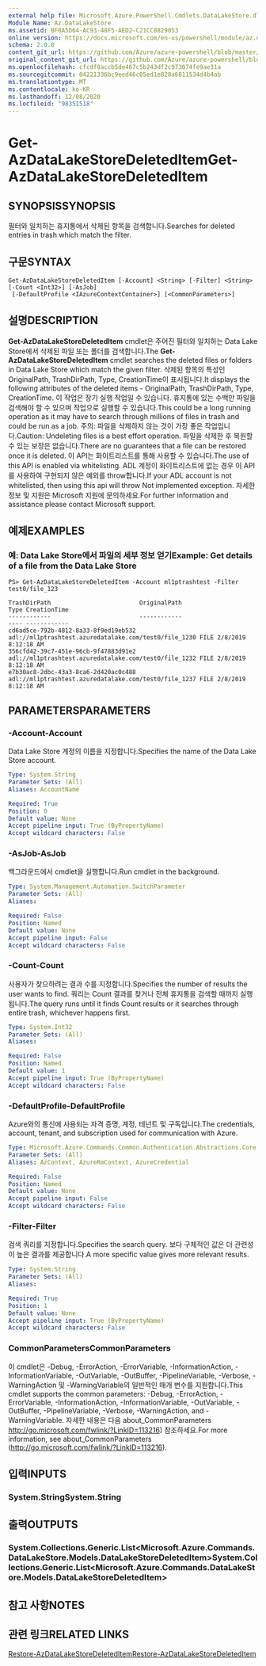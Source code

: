 ```yaml
---
external help file: Microsoft.Azure.PowerShell.Cmdlets.DataLakeStore.dll-Help.xml
Module Name: Az.DataLakeStore
ms.assetid: BF0A5D64-AC93-48F5-AED2-C21CC8829053
online version: https://docs.microsoft.com/en-us/powershell/module/az.datalakestore/get-azdatalakestoredeleteditem
schema: 2.0.0
content_git_url: https://github.com/Azure/azure-powershell/blob/master/src/DataLakeStore/DataLakeStore/help/Get-AzDataLakeStoreDeletedItem.md
original_content_git_url: https://github.com/Azure/azure-powershell/blob/master/src/DataLakeStore/DataLakeStore/help/Get-AzDataLakeStoreDeletedItem.md
ms.openlocfilehash: cfcdf8accb5de467c5b243df2c973074fe9ae31a
ms.sourcegitcommit: 04221336bc9eed46c05ed1e828a6811534d4b4ab
ms.translationtype: MT
ms.contentlocale: ko-KR
ms.lasthandoff: 12/08/2020
ms.locfileid: "98351518"
---
```

# <span data-ttu-id="49fc8-101">Get-AzDataLakeStoreDeletedItem</span><span class="sxs-lookup"><span data-stu-id="49fc8-101">Get-AzDataLakeStoreDeletedItem</span></span>

## <span data-ttu-id="49fc8-102">SYNOPSIS</span><span class="sxs-lookup"><span data-stu-id="49fc8-102">SYNOPSIS</span></span>
<span data-ttu-id="49fc8-103">필터와 일치하는 휴지통에서 삭제된 항목을 검색합니다.</span><span class="sxs-lookup"><span data-stu-id="49fc8-103">Searches for deleted entries in trash which match the filter.</span></span>

## <span data-ttu-id="49fc8-104">구문</span><span class="sxs-lookup"><span data-stu-id="49fc8-104">SYNTAX</span></span>

```
Get-AzDataLakeStoreDeletedItem [-Account] <String> [-Filter] <String> [-Count <Int32>] [-AsJob]
 [-DefaultProfile <IAzureContextContainer>] [<CommonParameters>]
```

## <span data-ttu-id="49fc8-105">설명</span><span class="sxs-lookup"><span data-stu-id="49fc8-105">DESCRIPTION</span></span>
<span data-ttu-id="49fc8-106">**Get-AzDataLakeStoreDeletedItem** cmdlet은 주어진 필터와 일치하는 Data Lake Store에서 삭제된 파일 또는 폴더를 검색합니다.</span><span class="sxs-lookup"><span data-stu-id="49fc8-106">The **Get-AzDataLakeStoreDeletedItem** cmdlet searches the deleted files or folders in Data Lake Store which match the given filter.</span></span>
<span data-ttu-id="49fc8-107">삭제된 항목의 특성인 OriginalPath, TrashDirPath, Type, CreationTime이 표시됩니다.</span><span class="sxs-lookup"><span data-stu-id="49fc8-107">It displays the following attributes of the deleted items - OriginalPath, TrashDirPath, Type, CreationTime.</span></span>
<span data-ttu-id="49fc8-108">이 작업은 장기 실행 작업일 수 있습니다. 휴지통에 있는 수백만 파일을 검색해야 할 수 있으며 작업으로 실행할 수 있습니다.</span><span class="sxs-lookup"><span data-stu-id="49fc8-108">This could be a long running operation as it may have to search through millions of files in trash and could be run as a job.</span></span>
<span data-ttu-id="49fc8-109">주의: 파일을 삭제하지 않는 것이 가장 좋은 작업입니다.</span><span class="sxs-lookup"><span data-stu-id="49fc8-109">Caution: Undeleting files is a best effort operation.</span></span> <span data-ttu-id="49fc8-110">파일을 삭제한 후 복원할 수 있는 보장은 없습니다.</span><span class="sxs-lookup"><span data-stu-id="49fc8-110">There are no guarantees that a file can be restored once it is deleted.</span></span> <span data-ttu-id="49fc8-111">이 API는 화이트리스트를 통해 사용할 수 있습니다.</span><span class="sxs-lookup"><span data-stu-id="49fc8-111">The use of this API is enabled via whitelisting.</span></span> <span data-ttu-id="49fc8-112">ADL 계정이 화이트리스트에 없는 경우 이 API를 사용하여 구현되지 않은 예외를 throw합니다.</span><span class="sxs-lookup"><span data-stu-id="49fc8-112">If your ADL account is not whitelisted, then using this api will throw Not implemented exception.</span></span> <span data-ttu-id="49fc8-113">자세한 정보 및 지원은 Microsoft 지원에 문의하세요.</span><span class="sxs-lookup"><span data-stu-id="49fc8-113">For further information and assistance please contact Microsoft support.</span></span>

## <span data-ttu-id="49fc8-114">예제</span><span class="sxs-lookup"><span data-stu-id="49fc8-114">EXAMPLES</span></span>

### <span data-ttu-id="49fc8-115">예: Data Lake Store에서 파일의 세부 정보 얻기</span><span class="sxs-lookup"><span data-stu-id="49fc8-115">Example: Get details of a file from the Data Lake Store</span></span>
```
PS> Get-AzDataLakeStoreDeletedItem -Account ml1ptrashtest -Filter test0/file_123

TrashDirPath                         OriginalPath                                          Type CreationTime
------------                         ------------                                          ---- ------------
cd6ad5ce-792b-4812-8a33-8f9ed19eb532 adl://ml1ptrashtest.azuredatalake.com/test0/file_1230 FILE 2/8/2019 8:12:18 AM
356cfd42-39c7-451e-96cb-9f47883d91e2 adl://ml1ptrashtest.azuredatalake.com/test0/file_1232 FILE 2/8/2019 8:12:18 AM
e7b30ac8-2dbc-43a3-8ca6-2d420ac0c488 adl://ml1ptrashtest.azuredatalake.com/test0/file_1237 FILE 2/8/2019 8:12:18 AM
```

## <span data-ttu-id="49fc8-116">PARAMETERS</span><span class="sxs-lookup"><span data-stu-id="49fc8-116">PARAMETERS</span></span>

### <span data-ttu-id="49fc8-117">-Account</span><span class="sxs-lookup"><span data-stu-id="49fc8-117">-Account</span></span>
<span data-ttu-id="49fc8-118">Data Lake Store 계정의 이름을 지정합니다.</span><span class="sxs-lookup"><span data-stu-id="49fc8-118">Specifies the name of the Data Lake Store account.</span></span>

```yaml
Type: System.String
Parameter Sets: (All)
Aliases: AccountName

Required: True
Position: 0
Default value: None
Accept pipeline input: True (ByPropertyName)
Accept wildcard characters: False
```

### <span data-ttu-id="49fc8-119">-AsJob</span><span class="sxs-lookup"><span data-stu-id="49fc8-119">-AsJob</span></span>
<span data-ttu-id="49fc8-120">백그라운드에서 cmdlet을 실행합니다.</span><span class="sxs-lookup"><span data-stu-id="49fc8-120">Run cmdlet in the background.</span></span>

```yaml
Type: System.Management.Automation.SwitchParameter
Parameter Sets: (All)
Aliases:

Required: False
Position: Named
Default value: None
Accept pipeline input: False
Accept wildcard characters: False
```

### <span data-ttu-id="49fc8-121">-Count</span><span class="sxs-lookup"><span data-stu-id="49fc8-121">-Count</span></span>
<span data-ttu-id="49fc8-122">사용자가 찾으하려는 결과 수를 지정합니다.</span><span class="sxs-lookup"><span data-stu-id="49fc8-122">Specifies the number of results the user wants to find.</span></span> <span data-ttu-id="49fc8-123">쿼리는 Count 결과를 찾거나 전체 휴지통을 검색할 때까지 실행됩니다.</span><span class="sxs-lookup"><span data-stu-id="49fc8-123">The query runs until it finds Count results or it searches through entire trash, whichever happens first.</span></span>

```yaml
Type: System.Int32
Parameter Sets: (All)
Aliases:

Required: False
Position: Named
Default value: 1
Accept pipeline input: True (ByPropertyName)
Accept wildcard characters: False
```

### <span data-ttu-id="49fc8-124">-DefaultProfile</span><span class="sxs-lookup"><span data-stu-id="49fc8-124">-DefaultProfile</span></span>
<span data-ttu-id="49fc8-125">Azure와의 통신에 사용되는 자격 증명, 계정, 테넌트 및 구독입니다.</span><span class="sxs-lookup"><span data-stu-id="49fc8-125">The credentials, account, tenant, and subscription used for communication with Azure.</span></span>

```yaml
Type: Microsoft.Azure.Commands.Common.Authentication.Abstractions.Core.IAzureContextContainer
Parameter Sets: (All)
Aliases: AzContext, AzureRmContext, AzureCredential

Required: False
Position: Named
Default value: None
Accept pipeline input: False
Accept wildcard characters: False
```

### <span data-ttu-id="49fc8-126">-Filter</span><span class="sxs-lookup"><span data-stu-id="49fc8-126">-Filter</span></span>
<span data-ttu-id="49fc8-127">검색 쿼리를 지정합니다.</span><span class="sxs-lookup"><span data-stu-id="49fc8-127">Specifies the search query.</span></span> <span data-ttu-id="49fc8-128">보다 구체적인 값은 더 관련성이 높은 결과를 제공합니다.</span><span class="sxs-lookup"><span data-stu-id="49fc8-128">A more specific value gives more relevant results.</span></span>

```yaml
Type: System.String
Parameter Sets: (All)
Aliases:

Required: True
Position: 1
Default value: None
Accept pipeline input: True (ByPropertyName)
Accept wildcard characters: False
```

### <span data-ttu-id="49fc8-129">CommonParameters</span><span class="sxs-lookup"><span data-stu-id="49fc8-129">CommonParameters</span></span>
<span data-ttu-id="49fc8-130">이 cmdlet은 -Debug, -ErrorAction, -ErrorVariable, -InformationAction, -InformationVariable, -OutVariable, -OutBuffer, -PipelineVariable, -Verbose, -WarningAction 및 -WarningVariable의 일반적인 매개 변수를 지원합니다.</span><span class="sxs-lookup"><span data-stu-id="49fc8-130">This cmdlet supports the common parameters: -Debug, -ErrorAction, -ErrorVariable, -InformationAction, -InformationVariable, -OutVariable, -OutBuffer, -PipelineVariable, -Verbose, -WarningAction, and -WarningVariable.</span></span> <span data-ttu-id="49fc8-131">자세한 내용은 다음 about_CommonParameters http://go.microsoft.com/fwlink/?LinkID=113216) 참조하세요.</span><span class="sxs-lookup"><span data-stu-id="49fc8-131">For more information, see about_CommonParameters (http://go.microsoft.com/fwlink/?LinkID=113216).</span></span>

## <span data-ttu-id="49fc8-132">입력</span><span class="sxs-lookup"><span data-stu-id="49fc8-132">INPUTS</span></span>

### <span data-ttu-id="49fc8-133">System.String</span><span class="sxs-lookup"><span data-stu-id="49fc8-133">System.String</span></span>

## <span data-ttu-id="49fc8-134">출력</span><span class="sxs-lookup"><span data-stu-id="49fc8-134">OUTPUTS</span></span>

### <span data-ttu-id="49fc8-135">System.Collections.Generic.List<Microsoft.Azure.Commands.DataLakeStore.Models.DataLakeStoreDeletedItem></span><span class="sxs-lookup"><span data-stu-id="49fc8-135">System.Collections.Generic.List<Microsoft.Azure.Commands.DataLakeStore.Models.DataLakeStoreDeletedItem></span></span>

## <span data-ttu-id="49fc8-136">참고 사항</span><span class="sxs-lookup"><span data-stu-id="49fc8-136">NOTES</span></span>

## <span data-ttu-id="49fc8-137">관련 링크</span><span class="sxs-lookup"><span data-stu-id="49fc8-137">RELATED LINKS</span></span>

[<span data-ttu-id="49fc8-138">Restore-AzDataLakeStoreDeletedItem</span><span class="sxs-lookup"><span data-stu-id="49fc8-138">Restore-AzDataLakeStoreDeletedItem</span></span>](./Restore-AzDataLakeStoreDeletedItem.md)